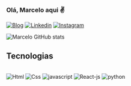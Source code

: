 ### Olá, Marcelo aqui ✌️

[![Blog](https://img.shields.io/website-up-down-green-red/http/monip.org.svg)](https://marcel0486.github.io/Portifolio/)
[![Linkedin](https://img.shields.io/badge/LinkedIn-0077B5?style=for-the-badge&logo=linkedin&logoColor=white)](https://www.linkedin.com/in/marcelo-proen%C3%A7a-04b287248/)
[![Instagram](https://img.shields.io/badge/Instagram-E4405F?style=for-the-badge&logo=instagram&logoColor=white)](https://www.instagram.com/queiroz1942/)

![Marcelo GitHub stats](https://github-readme-stats.vercel.app/api?username=MarCel0486&show_icons=true&theme=dark)

## Tecnologias
<div style="display: inline_block"> <br/>
 
 <img text-align="center" alt="Html" src="https://img.shields.io/badge/HTML5-E34F26?style=for-the-badge&logo=html5&logoColor=white">

 <img text-align="center" alt="Css" src="https://img.shields.io/badge/CSS3-1572B6?style=for-the-badge&logo=css3&logoColor=white">

 <img text-align="center" alt="javascript" src="https://img.shields.io/badge/JavaScript-F7DF1E?style=for-the-badge&logo=javascript&logoColor=black">

 <img text-align="center" alt="React-js" src="https://img.shields.io/badge/React-20232A?style=for-the-badge&logo=react&logoColor=61DAFB">

 <img text-align="center" alt="python" src="https://img.shields.io/badge/Python-14354C?style=for-the-badge&logo=python&logoColor=white">

</div>



